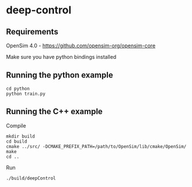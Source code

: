 # deep-control

## Requirements

OpenSim 4.0 - https://github.com/opensim-org/opensim-core

Make sure you have python bindings installed

## Running the python example

    cd python
    python train.py

## Running the C++ example

Compile

    mkdir build
    cd build
    cmake ../src/ -DCMAKE_PREFIX_PATH=/path/to/OpenSim/lib/cmake/OpenSim/
    make
    cd ..

Run

    ./build/deepControl
